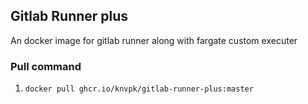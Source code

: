 ## Gitlab Runner plus

An docker image for gitlab runner along with fargate custom executer

### Pull command

1. `docker pull ghcr.io/knvpk/gitlab-runner-plus:master`